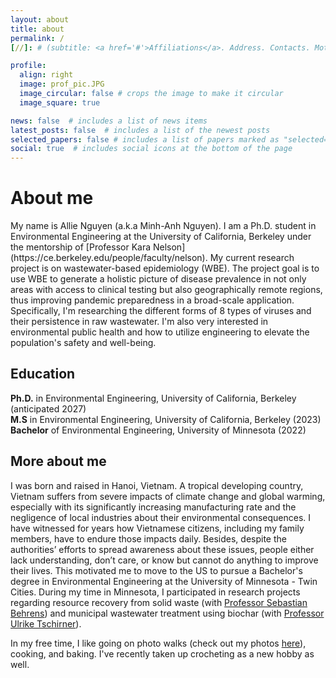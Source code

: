 ```yaml
---
layout: about
title: about
permalink: /
[//]: # (subtitle: <a href='#'>Affiliations</a>. Address. Contacts. Moto. Etc.)

profile:
  align: right
  image: prof_pic.JPG
  image_circular: false # crops the image to make it circular
  image_square: true

news: false  # includes a list of news items
latest_posts: false  # includes a list of the newest posts
selected_papers: false # includes a list of papers marked as "selected={true}"
social: true  # includes social icons at the bottom of the page
---
```

<h1>About me</h1>
My name is Allie Nguyen (a.k.a Minh-Anh Nguyen). I am a Ph.D. student in Environmental Engineering at the University of California, Berkeley under the mentorship of [Professor Kara Nelson](https://ce.berkeley.edu/people/faculty/nelson). My current research project is on wastewater-based epidemiology (WBE). The project goal is to use WBE to generate a holistic picture of disease prevalence in not only areas with access to clinical testing but also geographically remote regions, thus improving pandemic preparedness in a broad-scale application. Specifically, I'm researching the different forms of 8 types of viruses and their persistence in raw wastewater. I'm also very interested in environmental public health and how to utilize engineering to elevate the population's safety and well-being.

<h2>Education</h2>

**Ph.D.** in Environmental Engineering, University of California, Berkeley (anticipated 2027)<br>
**M.S** in Environmental Engineering, University of California, Berkeley (2023)<br>
**Bachelor** of Environmental Engineering, University of Minnesota (2022)<br>

<h2>More about me</h2>

I was born and raised in Hanoi, Vietnam. A tropical developing country, Vietnam suffers from severe impacts of climate change and global warming, especially with its significantly increasing manufacturing rate and the negligence of local industries about their environmental consequences. I have witnessed for years how Vietnamese citizens, including my family members, have to endure those impacts daily. Besides, despite the authorities’ efforts to spread awareness about these issues, people either lack understanding, don’t care, or know but cannot do anything to improve their lives. This motivated me to move to the US to pursue a Bachelor's degree in Environmental Engineering at the University of Minnesota - Twin Cities. During my time in Minnesota, I participated in research projects regarding resource recovery from solid waste (with [Professor Sebastian Behrens](https://cse.umn.edu/cege/faculty/sebastian-behrens)) and municipal wastewater treatment using biochar (with [Professor Ulrike Tschirner](https://bbe.umn.edu/people/ulrike-tschirner)).

In my free time, I like going on photo walks (check out my photos [here](https://alliengma.wordpress.com/)), cooking, and baking. I've recently taken up crocheting as a new hobby as well.
